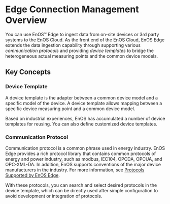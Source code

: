 # Edge Connection Management Overview

You can use EnOS™ Edge to ingest data from on-site devices or 3rd party systems to the EnOS Cloud. As the front end of the EnOS Cloud, EnOS Edge extends the data ingestion capability through supporting various _communication protocols_ and providing _device templates_ to bridge the heterogeneous actual measuring points and the common device models.

## Key Concepts

### Device Template

A device template is the adapter between a common device model and a specific model of the device. A device template allows mapping between a specific device measuring point and a common device model.

Based on industrial experiences, EnOS has accumulated a number of device templates for reusing. You can also define customized device templates.

### Communication Protocol

Communication protocol is a common phrase used in energy industry. EnOS Edge provides a rich protocol library that contains common protocols of energy and power industry, such as modbus, IEC104, OPCDA, OPCUA, and OPC-XML-DA. In addition, EnOS supports conventions of the major device manufacturers in the industry. For more information, see [Protocols Supported by EnOS Edge](https://docs.eniot.io/docs/enos-edge/en/latest/edge_specification/data_ingestion.html).

With these protocols, you can search and select desired protocols in the device template, which can be directly used after simple configuration  to avoid development or integration of protocols.
